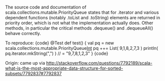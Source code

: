 The source code and documentation of scala.collections.mutable.PriorityQueue states that for .iterator and various dependent functions (notably .toList and .toString) elements are returned in priority order, which is not what the implementation actually does. Other methods, in particular the critical methods .dequeue() and .dequeueAll() behave correctly.

To reproduce:
{code}
     @Test def test() {
        val pq = new scala.collections.mutable.PriorityQueue[Int]()
        pq ++= List( 9,1,8,2,7,3 )
        println( pq.iterator.mkString(",") ) // = "9,7,8,1,2,3"
     }
{code} 

Origin: came up via http://stackoverflow.com/questions/7792189/scala-what-is-the-most-appropriate-data-structure-for-sorted-subsets/7792837#7792837

